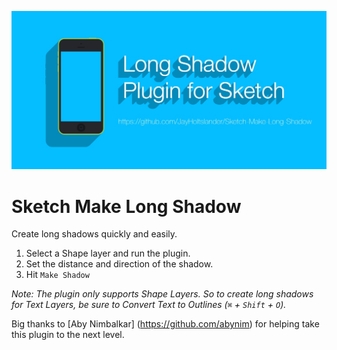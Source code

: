 ![Make Long Shadows Plugin for Sketch](splash.jpg)

Sketch Make Long Shadow
==========================

Create long shadows quickly and easily.

1. Select a Shape layer and run the plugin.
2. Set the distance and direction of the shadow.
3. Hit `Make Shadow`

_Note: The plugin only supports Shape Layers. So to create long shadows for Text Layers, be sure to Convert Text to Outlines (`⌘` + `Shift` + `O`)._

Big thanks to [Aby Nimbalkar] (https://github.com/abynim) for helping take this plugin to the next level.